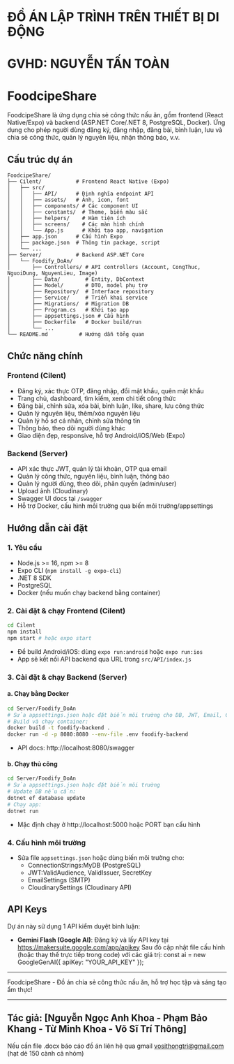 # ĐỒ ÁN LẬP TRÌNH TRÊN THIẾT BỊ DI ĐỘNG
# GVHD: NGUYỄN TẤN TOÀN
# FoodcipeShare

FoodcipeShare là ứng dụng chia sẻ công thức nấu ăn, gồm frontend (React Native/Expo) và backend (ASP.NET Core/.NET 8, PostgreSQL, Docker). Ứng dụng cho phép người dùng đăng ký, đăng nhập, đăng bài, bình luận, lưu và chia sẻ công thức, quản lý nguyên liệu, nhận thông báo, v.v.

## Cấu trúc dự án

```
FoodcipeShare/
├── Cilent/           # Frontend React Native (Expo)
│   ├── src/
│   │   ├── API/      # Định nghĩa endpoint API
│   │   ├── assets/   # Ảnh, icon, font
│   │   ├── components/ # Các component UI
│   │   ├── constants/  # Theme, biến màu sắc
│   │   ├── helpers/    # Hàm tiện ích
│   │   ├── screens/    # Các màn hình chính
│   │   └── App.js      # Khởi tạo app, navigation
│   ├── app.json      # Cấu hình Expo
│   ├── package.json  # Thông tin package, script
│   └── ...
├── Server/           # Backend ASP.NET Core
│   └── Foodify_DoAn/
│       ├── Controllers/ # API controllers (Account, CongThuc, NguoiDung, NguyenLieu, Image)
│       ├── Data/        # Entity, DbContext
│       ├── Model/       # DTO, model phụ trợ
│       ├── Repository/  # Interface repository
│       ├── Service/     # Triển khai service
│       ├── Migrations/  # Migration DB
│       ├── Program.cs   # Khởi tạo app
│       ├── appsettings.json # Cấu hình
│       ├── Dockerfile   # Docker build/run
│       └── ...
└── README.md          # Hướng dẫn tổng quan
```

## Chức năng chính

### Frontend (Cilent)
- Đăng ký, xác thực OTP, đăng nhập, đổi mật khẩu, quên mật khẩu
- Trang chủ, dashboard, tìm kiếm, xem chi tiết công thức
- Đăng bài, chỉnh sửa, xóa bài, bình luận, like, share, lưu công thức
- Quản lý nguyên liệu, thêm/xóa nguyên liệu
- Quản lý hồ sơ cá nhân, chỉnh sửa thông tin
- Thông báo, theo dõi người dùng khác
- Giao diện đẹp, responsive, hỗ trợ Android/iOS/Web (Expo)

### Backend (Server)
- API xác thực JWT, quản lý tài khoản, OTP qua email
- Quản lý công thức, nguyên liệu, bình luận, thông báo
- Quản lý người dùng, theo dõi, phân quyền (admin/user)
- Upload ảnh (Cloudinary)
- Swagger UI docs tại `/swagger`
- Hỗ trợ Docker, cấu hình môi trường qua biến môi trường/appsettings

## Hướng dẫn cài đặt

### 1. Yêu cầu
- Node.js >= 16, npm >= 8
- Expo CLI (`npm install -g expo-cli`)
- .NET 8 SDK
- PostgreSQL
- Docker (nếu muốn chạy backend bằng container)

### 2. Cài đặt & chạy Frontend (Cilent)
```bash
cd Cilent
npm install
npm start # hoặc expo start
```
- Để build Android/iOS: dùng `expo run:android` hoặc `expo run:ios`
- App sẽ kết nối API backend qua URL trong `src/API/index.js`

### 3. Cài đặt & chạy Backend (Server)
#### a. Chạy bằng Docker
```bash
cd Server/Foodify_DoAn
# Sửa appsettings.json hoặc đặt biến môi trường cho DB, JWT, Email, Cloudinary
# Build và chạy container:
docker build -t foodify-backend .
docker run -d -p 8080:8080 --env-file .env foodify-backend
```
- API docs: http://localhost:8080/swagger

#### b. Chạy thủ công
```bash
cd Server/Foodify_DoAn
# Sửa appsettings.json hoặc đặt biến môi trường
# Update DB nếu cần:
dotnet ef database update
# Chạy app:
dotnet run
```
- Mặc định chạy ở http://localhost:5000 hoặc PORT bạn cấu hình

### 4. Cấu hình môi trường
- Sửa file `appsettings.json` hoặc dùng biến môi trường cho:
  - ConnectionStrings:MyDB (PostgreSQL)
  - JWT:ValidAudience, ValidIssuer, SecretKey
  - EmailSettings (SMTP)
  - CloudinarySettings (Cloudinary API)
  
## API Keys
Dự án này sử dụng 1 API kiểm duyệt bình luận:
- **Gemini Flash (Google AI)**: Đăng ký và lấy API key tại https://makersuite.google.com/app/apikey
Sau đó cập nhật file cấu hình (hoặc thay thế trực tiếp trong code) với các giá trị:
const ai = new GoogleGenAI({ apiKey: "YOUR_API_KEY" });

---
FoodcipeShare - Đồ án chia sẻ công thức nấu ăn, hỗ trợ học tập và sáng tạo ẩm thực! 

---
Tác giả: [Nguyễn Ngọc Anh Khoa - Phạm Bảo Khang - Từ Minh Khoa - Võ Sĩ Trí Thông] 
---
Nếu cần file .docx báo cáo đồ án liên hệ qua gmail vosithongtri@gmail.com (hạt dẻ 150 cành cả nhóm)
